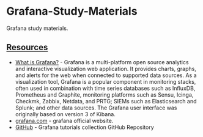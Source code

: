 # Grafana-Study-Materials
Grafana study materials.

## [Resources]()

- [What is Grafana?](https://en.wikipedia.org/wiki/Grafana) - Grafana is a multi-platform open source analytics and interactive visualization web application. It provides charts, graphs, and alerts for the web when connected to supported data sources. As a visualization tool, Grafana is a popular component in monitoring stacks, often used in combination with time series databases such as InfluxDB, Prometheus and Graphite, monitoring platforms such as Sensu, Icinga, Checkmk, Zabbix, Netdata, and PRTG; SIEMs such as Elasticsearch and Splunk; and other data sources. The Grafana user interface was originally based on version 3 of Kibana.
- [grafana.com](https://grafana.com/) - grafana official website.
- [GitHub](https://github.com/grafana/tutorials) - Grafana tutorials collection GitHub Repository

